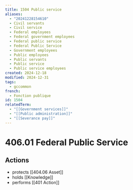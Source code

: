 ```yaml
---
title: 1504 Public service
aliases:
  - "20241228154610"
  - Civil servants
  - Civil service
  - Federal employees
  - Federal government employees
  - Federal public service
  - Federal Public Service
  - Government employees
  - Public employees
  - Public servants
  - Public service
  - Public service employees
created: 2024-12-18
modified: 2024-12-31
tags:
  - gccommon
french:
  - Fonction publique
id: 1504
relatedTerm:
  - "[[Government services]]"
  - "[[Public administration]]"
  - "[[Severance pay]]"
---
```

# 406.01 Federal Public Service

## Actions
- protects [[404.06 Asset]]
- holds [[Knowledge]]
- performs [[401 Action]]
